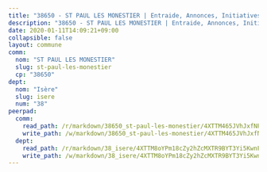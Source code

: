 ```yaml
---
title: "38650 - ST PAUL LES MONESTIER | Entraide, Annonces, Initiatives"
description: "38650 - ST PAUL LES MONESTIER | Entraide, Annonces, Initiatives"
date: 2020-01-11T14:09:21+09:00
collapsible: false
layout: commune
comm:
  nom: "ST PAUL LES MONESTIER"
  slug: st-paul-les-monestier
  cp: "38650"
dept:
  nom: "Isère"
  slug: isere
  num: "38"
peerpad:
  comm:
    read_path: /r/markdown/38650_st-paul-les-monestier/4XTTM465JVhJxfNPc5yddqYCDMQW1yxgdGEmSvDv62A6LUXWW
    write_path: /w/markdown/38650_st-paul-les-monestier/4XTTM465JVhJxfNPc5yddqYCDMQW1yxgdGEmSvDv62A6LUXWW-K3TgUvUXMTyQuA7aucEAe1Ne8RBMyy6S2ZmjrpWmnAewvFUJ1wgTVRrRSYocVLsf6PTapg135CUT1DNCxcq81rbMM8SKbLttorCBmfVTkCowLroHaCSeX575Q2VgzZEgNgT6W5hx
  dept:
    read_path: /r/markdown/38_isere/4XTTM8oYPm18cZy2hZcMXTR9BYT3Yi5KwnFvpXu1TXaRq7Q3V
    write_path: /w/markdown/38_isere/4XTTM8oYPm18cZy2hZcMXTR9BYT3Yi5KwnFvpXu1TXaRq7Q3V-K3TgUoSzs2JpJwfbzBvgU8N95mHo7JXz7NbEctNRM3EDb2iYHA4maKm3pRQwmboULLPnLFTEhRgTawPTWpmxTxKbTwDgAEzA9tUHjpudQTWdKWfdVSegAo77eCwhXTaVG7AyUZEs
---
```


